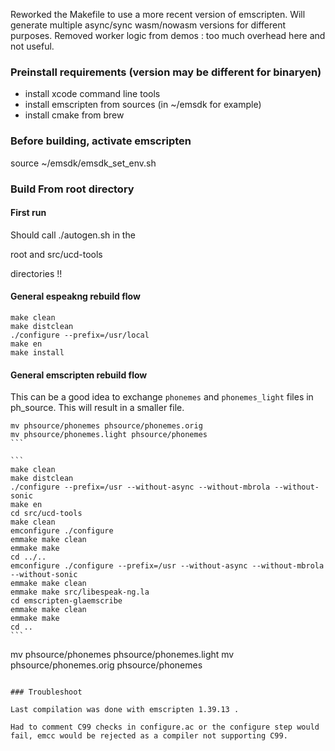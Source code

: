 Reworked the Makefile to use a more recent version of emscripten.
Will generate multiple async/sync wasm/nowasm versions for different purposes.
Removed worker logic from demos : too much overhead here and not useful.

### Preinstall requirements (version may be different for binaryen)

- install xcode command line tools
- install emscripten from sources (in ~/emsdk for example)
- install cmake from brew

### Before building, activate emscripten

source ~/emsdk/emsdk_set_env.sh 

### Build From root directory

#### First run

Should call ./autogen.sh in the 

  root and src/ucd-tools
 
directories !!

#### General espeakng rebuild flow

```
make clean
make distclean
./configure --prefix=/usr/local
make en
make install
```

#### General emscripten rebuild flow

This can be a good idea to exchange `phonemes` and `phonemes_light` files in ph_source. This will result in a smaller file.

````
mv phsource/phonemes phsource/phonemes.orig
mv phsource/phonemes.light phsource/phonemes 
```

```
make clean
make distclean
./configure --prefix=/usr --without-async --without-mbrola --without-sonic
make en
cd src/ucd-tools
make clean
emconfigure ./configure
emmake make clean
emmake make
cd ../..
emconfigure ./configure --prefix=/usr --without-async --without-mbrola --without-sonic
emmake make clean
emmake make src/libespeak-ng.la
cd emscripten-glaemscribe
emmake make clean
emmake make
cd ..
```

````
mv phsource/phonemes phsource/phonemes.light
mv phsource/phonemes.orig phsource/phonemes
```

### Troubleshoot

Last compilation was done with emscripten 1.39.13 . 

Had to comment C99 checks in configure.ac or the configure step would fail, emcc would be rejected as a compiler not supporting C99.

